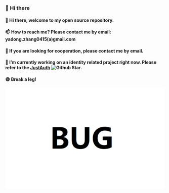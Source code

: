 ### 👋 Hi there
#### 👋 Hi there, welcome to my open source repository.    
#### 📫 How to reach me? Please contact me by email: yadong.zhang0415(a)gmail.com    
#### 👯 If you are looking for cooperation, please contact me by email.    
#### 🔭 I’m currently working on an identity related project right now. Please refer to the [JustAuth](https://github.com/justauth/JustAuth) ![Github Star](https://img.shields.io/github/stars/zhangyd-c/JustAuth.svg?style=social).    
#### 😄 Break a leg!     

![碧油鸡](https://github.com/zhangyd-c/zhangyd-c/blob/master/cover.png?raw=true)

<!--
**zhangyd-c/zhangyd-c** is a ✨ _special_ ✨ repository because its `README.md` (this file) appears on your GitHub profile.

Here are some ideas to get you started:

- 🔭 I’m currently working on ...
- 🌱 I’m currently learning ...
- 👯 I’m looking to collaborate on ...
- 🤔 I’m looking for help with ...
- 💬 Ask me about ...
- 📫 How to reach me: ...
- 😄 Pronouns: ...
- ⚡ Fun fact: ...
-->
